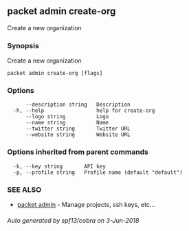 ## packet admin create-org

Create a new organization

### Synopsis

Create a new organization

```
packet admin create-org [flags]
```

### Options

```
      --description string   Description
  -h, --help                 help for create-org
      --logo string          Logo
      --name string          Name
      --twitter string       Twitter URL
      --website string       Website URL
```

### Options inherited from parent commands

```
  -k, --key string       API key
  -p, --profile string   Profile name (default "default")
```

### SEE ALSO

* [packet admin](packet_admin.md)	 - Manage projects, ssh keys, etc...

###### Auto generated by spf13/cobra on 3-Jun-2018
